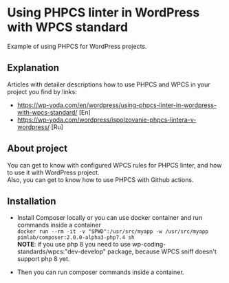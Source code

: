 # Using PHPCS linter in WordPress with WPCS standard
Example of using PHPCS for WordPress projects.

## Explanation
Articles with detailer descriptions how to use PHPCS and WPCS in your project you find by links:
- https://wp-yoda.com/en/wordpress/using-phpcs-linter-in-wordpress-with-wpcs-standard/ [En]
- https://wp-yoda.com/wordpress/ispolzovanie-phpcs-lintera-v-wordpress/ [Ru]


## About project
You can get to know with configured WPCS rules for PHPCS linter, and how to use it with WordPress project.  
Also, you can get to know how to use PHPCS with Github actions.

## Installation
- Install Composer locally or you can use docker container and run commands inside a container   
`docker run --rm -it -v "$PWD":/usr/src/myapp -w /usr/src/myapp pimlab/composer:2.0.0-alpha3-php7.4 sh`  
**NOTE**: if you use php 8 you need to use wp-coding-standards/wpcs:"dev-develop" package, because WPCS sniff doesn't support php 8 yet.

- Then you can run composer commands inside a container.

